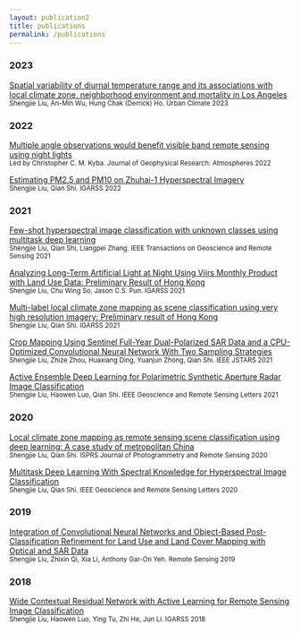 ```yaml
---
layout: publication2
title: publications
permalink: /publications
---
```


### 2023
[Spatial variability of diurnal temperature range and its associations with local climate zone, neighborhood environment and mortality in Los Angeles](https://doi.org/10.1016/j.uclim.2023.101526)  
 <sup>Shengjie Liu, An-Min Wu, Hung Chak (Derrick) Ho. <i class="fa fa-book" aria-hidden="true"></i>  Urban Climate 2023</sup>


### 2022
[Multiple angle observations would benefit visible band remote sensing using night lights](https://doi.org/10.1029/2021JD036382)  
<sup>Led by Christopher C. M. Kyba. <i class="fa fa-book" aria-hidden="true"></i>  Journal of Geophysical Research: Atmospheres 2022</sup>

[Estimating PM2.5 and PM10 on Zhuhai-1 Hyperspectral Imagery](https://doi.org/10.1109/IGARSS46834.2022.9884493)  
<sup>Shengjie Liu, Qian Shi. <i class="fa fa-book" aria-hidden="true"></i>  IGARSS 2022</sup>

### 2021
[Few-shot hyperspectral image classification with unknown classes using multitask deep learning](https://doi.org/10.1109/TGRS.2020.3018879)  
<sup>Shengjie Liu, Qian Shi, Liangpei Zhang. <i class="fa fa-book" aria-hidden="true"></i>  IEEE Transactions on Geoscience and Remote Sensing 2021</sup>

[Analyzing Long-Term Artificial Light at Night Using Viirs Monthly Product with Land Use Data: Preliminary Result of Hong Kong](https://doi.org/10.1109/IGARSS47720.2021.9553915)  
<sup>Shengjie Liu, Chu Wing So, Jason C.S. Pun. <i class="fa fa-book" aria-hidden="true"></i>  IGARSS 2021</sup>

[Multi-label local climate zone mapping as scene classification using very high resolution imagery: Preliminary result of Hong Kong](https://doi.org/10.1109/IGARSS47720.2021.9553086)  
<sup>Shengjie Liu, Qian Shi. <i class="fa fa-book" aria-hidden="true"></i>  IGARSS 2021</sup>

[Crop Mapping Using Sentinel Full-Year Dual-Polarized SAR Data and a CPU-Optimized Convolutional Neural Network With Two Sampling Strategies](https://doi.org/10.1109/JSTARS.2021.3094973)  
<sup>Shengjie Liu, Zhize Zhou, Huaxiang Ding, Yuanjun Zhong, Qian Shi. <i class="fa fa-book" aria-hidden="true"></i>  IEEE JSTARS 2021</sup>

[Active Ensemble Deep Learning for Polarimetric Synthetic Aperture Radar Image Classification](https://doi.org/10.1109/LGRS.2020.3005076)  
<sup>Shengjie Liu, Haowen Luo, Qian Shi. <i class="fa fa-book" aria-hidden="true"></i>  IEEE Geoscience and Remote Sensing Letters 2021</sup>


### 2020
[Local climate zone mapping as remote sensing scene classification using deep learning: A case study of metropolitan China](https://doi.org/10.1016/j.isprsjprs.2020.04.008)  
<sup>Shengjie Liu, Qian Shi. <i class="fa fa-book" aria-hidden="true"></i>  ISPRS Journal of Photogrammetry and Remote Sensing 2020</sup>

[Multitask Deep Learning With Spectral Knowledge for Hyperspectral Image Classification](https://doi.org/10.1109/LGRS.2019.2962768)  
<sup>Shengjie Liu, Qian Shi. <i class="fa fa-book" aria-hidden="true"></i>  IEEE Geoscience and Remote Sensing Letters 2020</sup>


### 2019
[Integration of Convolutional Neural Networks and Object-Based Post-Classification Refinement for Land Use and Land Cover Mapping with Optical and SAR Data](https://doi.org/10.3390/rs11060690)  
<sup>Shengjie Liu, Zhixin Qi, Xia Li, Anthony Gar-On Yeh. <i class="fa fa-book" aria-hidden="true"></i>  Remote Sensing 2019</sup>




### 2018
[Wide Contextual Residual Network with Active Learning for Remote Sensing Image Classification](https://doi.org/10.1109/IGARSS.2018.8517855)  
<sup>Shengjie Liu, Haowen Luo, Ying Tu, Zhi He, Jun Li. <i class="fa fa-book" aria-hidden="true"></i>  IGARSS 2018</sup>
